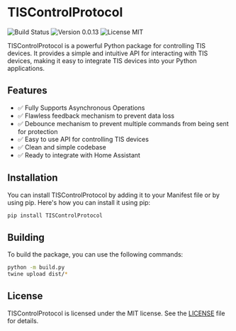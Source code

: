 # TISControlProtocol

![Build Status](https://img.shields.io/badge/build-passing-brightgreen)
![Version 0.0.13](https://img.shields.io/badge/version-0.0.13-blue)
![License MIT](https://img.shields.io/badge/license-MIT-green)

TISControlProtocol is a powerful Python package for controlling TIS devices. It provides a simple and intuitive API for interacting with TIS devices, making it easy to integrate TIS devices into your Python applications.

## Features

- ✅ Fully Supports Asynchronous Operations
- ✅ Flawless feedback mechanism to prevent data loss
- ✅ Debounce mechanism to prevent multiple commands from being sent for protection
- ✅ Easy to use API for controlling TIS devices
- ✅ Clean and simple codebase
- ✅ Ready to integrate with Home Assistant

## Installation

You can install TISControlProtocol by adding it to your Manifest file or by using pip. Here's how you can install it using pip:

```bash
pip install TISControlProtocol
```

## Building

To build the package, you can use the following commands:

```bash
python -m build.py
twine upload dist/*
```

## License

TISControlProtocol is licensed under the MIT license. See the [LICENSE](https://your-license-link) file for details.

